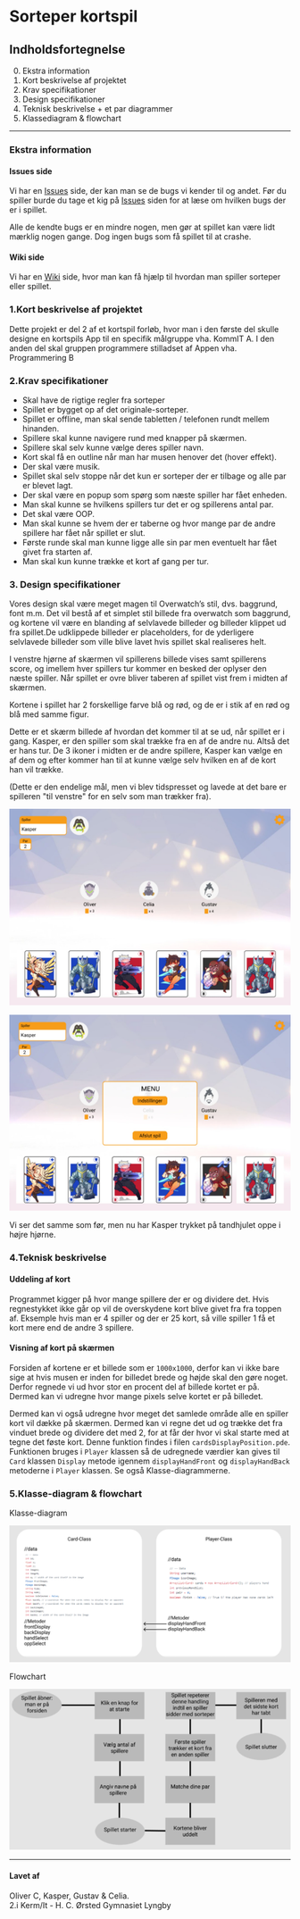 # Sorteper kortspil

## Indholdsfortegnelse
0. Ekstra information
1. Kort beskrivelse af projektet
2. Krav specifikationer
3. Design specifikationer
4. Teknisk beskrivelse + et par diagrammer
5. Klassediagram & flowchart

---

### Ekstra information
#### Issues side
Vi har en [Issues](https://github.com/orc13a/Sorteper-kortspil/issues) side, der kan man se de bugs vi kender til og andet. Før du spiller burde du tage et kig på [Issues](https://github.com/orc13a/Sorteper-kortspil/issues) siden for at læse om hvilken bugs der er i spillet.

Alle de kendte bugs er en mindre nogen, men gør at spillet kan være lidt mærklig nogen gange. Dog ingen bugs som få spillet til at crashe.

#### Wiki side
Vi har en [Wiki](https://github.com/orc13a/Sorteper-kortspil/wiki) side, hvor man kan få hjælp til hvordan man spiller sorteper eller spillet.

### 1.Kort beskrivelse af projektet
Dette projekt er del 2 af et kortspil forløb, hvor man i den første del skulle designe en kortspils App til en specifik målgruppe vha. KommIT A. I den anden del skal gruppen programmere stilladset af Appen vha. Programmering B

### 2.Krav specifikationer
- Skal have de rigtige regler fra sorteper
- Spillet er bygget op af det originale-sorteper.
- Spillet er offline, man skal sende tabletten / telefonen rundt mellem hinanden.
- Spillere skal kunne navigere rund med knapper på skærmen.
- Spillere skal selv kunne vælge deres spiller navn.
- Kort skal få en outline når man har musen henover det (hover effekt).
- Der skal være musik.
- Spillet skal selv stoppe når det kun er sorteper der er tilbage og alle par er blevet lagt.
- Der skal være en popup som spørg som næste spiller har fået enheden.
- Man skal kunne se hvilkens spillers tur det er og spillerens antal par.
- Det skal være OOP.
- Man skal kunne se hvem der er taberne og hvor mange par de andre spillere har fået når spillet er slut.
- Første runde skal man kunne ligge alle sin par men eventuelt har fået givet fra starten af.
- Man skal kun kunne trække et kort af gang per tur.

### 3. Design specifikationer
Vores design skal være meget magen til Overwatch’s stil, dvs. baggrund, font m.m. Det vil bestå af et simplet stil billede fra overwatch som baggrund, og kortene vil være en blanding af selvlavede billeder og billeder klippet ud fra spillet.De udklippede billeder er placeholders, for de yderligere selvlavede billeder som ville blive lavet hvis spillet skal realiseres helt.

I venstre hjørne af skærmen vil spillerens billede vises samt spillerens score, og imellem hver spillers tur kommer en besked der oplyser den næste spiller. Når spillet er ovre bliver taberen af spillet vist frem i midten af skærmen. 

Kortene i spillet har 2 forskellige farve blå og rød, og de er i stik af en rød og blå med samme figur.

Dette er et skærm billede af hvordan det kommer til at se ud, når spillet er i gang. Kasper, er den spiller som skal trække fra en af de andre nu. Altså det er hans tur. De 3 ikoner i midten er de andre  spillere, Kasper kan vælge en af dem og efter kommer han til at kunne vælge selv hvilken en af de kort han vil trække.

(Dette er den endelige mål, men vi blev tidspresset og lavede at det bare er spilleren "til venstre" for en selv som man trækker fra).

![in game, spiller vælger hvem de skal trække fra](https://raw.githubusercontent.com/orc13a/Sorteper-kortspil/README-files/Kortspil1.png "Img1")

![Billede af in game menu](https://raw.githubusercontent.com/orc13a/Sorteper-kortspil/README-files/Kortspil2.png "img2")

Vi ser det samme som før, men nu har Kasper trykket på tandhjulet oppe i højre hjørne.

### 4.Teknisk beskrivelse
#### Uddeling af kort
Programmet kigger på hvor mange spillere der er og dividere det. Hvis regnestykket ikke går op vil de overskydene kort blive givet fra fra toppen af. Eksemple hvis man er 4 spiller og der er 25 kort, så ville spiller 1 få et kort mere end de andre 3 spillere.

#### Visning af kort på skærmen
Forsiden af kortene er et billede som er `1000x1000`, derfor kan vi ikke bare sige at hvis musen er inden for billedet brede og højde skal den gøre noget.
Derfor regnede vi ud hvor stor en procent del af billede kortet er på. Dermed kan vi udregne hvor mange pixels selve kortet er på billedet.

Dermed kan vi også udregne hvor meget det samlede område alle en spiller kort vil dække på skærmen. Dermed kan vi regne det ud og trække det fra vinduet brede og dividere det med 2, for at får der hvor vi skal starte med at tegne det føste kort. Denne funktion findes i filen `cardsDisplayPosition.pde`.
Funktionen bruges i `Player` klassen så de udregnede værdier kan gives til `Card` klassen `Display` metode igennem `displayHandFront` og `displayHandBack` metoderne i `Player` klassen. Se også Klasse-diagrammerne.

### 5.Klasse-diagram & flowchart
Klasse-diagram

![Billede af klasse-diagram](https://raw.githubusercontent.com/orc13a/Sorteper-kortspil/README-files/V3-Klassediagram.PNG "img3") 

Flowchart

![Billede af Flowchart](https://raw.githubusercontent.com/orc13a/Sorteper-kortspil/README-files/Kortspil4.png "img4")

---

#### Lavet af 
Oliver C, Kasper, Gustav & Celia.<br>
2.i Kerm/It - H. C. Ørsted Gymnasiet Lyngby


